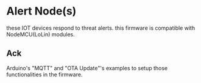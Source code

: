 # Alert Node(s)
these IOT devices respond to threat alerts.
this firmware is compatible with NodeMCU(LoLin) modules.

## Ack
Arduino's "MQTT" and "OTA Update"'s examples to setup those functionalities in the firmware.
